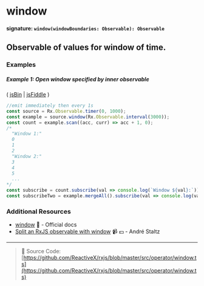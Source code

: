 # window

#### signature: `window(windowBoundaries: Observable): Observable`

## Observable of values for window of time.

### Examples

##### Example 1: Open window specified by inner observable

( [jsBin](http://jsbin.com/jituvajeri/1/edit?js,console) |
[jsFiddle](https://jsfiddle.net/btroncone/rmgghg6d/) )

```js
//emit immediately then every 1s
const source = Rx.Observable.timer(0, 1000);
const example = source.window(Rx.Observable.interval(3000));
const count = example.scan((acc, curr) => acc + 1, 0);
/*
  "Window 1:"
  0
  1
  2
  "Window 2:"
  3
  4
  5
  ...
*/
const subscribe = count.subscribe(val => console.log(`Window ${val}:`));
const subscribeTwo = example.mergeAll().subscribe(val => console.log(val));
```

### Additional Resources

* [window](http://reactivex.io/rxjs/class/es6/Observable.js~Observable.html#instance-method-window)
  :newspaper: - Official docs
* [Split an RxJS observable with window](https://egghead.io/lessons/rxjs-split-an-rxjs-observable-with-window?course=use-higher-order-observables-in-rxjs-effectively)
  :video_camera: :dollar: - André Staltz

---

> :file_folder: Source Code:
> [https://github.com/ReactiveX/rxjs/blob/master/src/operator/window.ts](https://github.com/ReactiveX/rxjs/blob/master/src/operator/window.ts)
